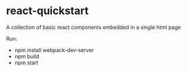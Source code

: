 # react-quickstart

A collection of basic react components embedded in a single html page 

Run: 

 - npm install webpack-dev-server
 - npm build
 - npm start
